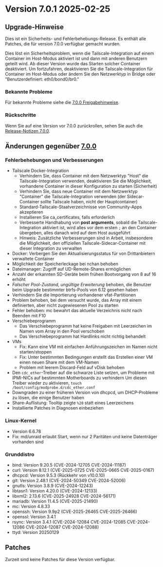 # Version 7.0.1 2025-02-25

## Upgrade-Hinweise

Dies ist ein Sicherheits- und Fehlerbehebungs-Release. Es enthält alle Patches, die für version 7.0.0 verfügbar gemacht wurden.

Dies löst ein Sicherheitsproblem, wenn die Tailscale-Integration auf einem Container im Host-Modus aktiviert ist und dann mit anderen Benutzern geteilt wird. Ab dieser Version wurde das Starten solcher Container deaktiviert. Um fortzufahren, deaktivieren Sie die Tailscale-Integration für Container im Host-Modus oder ändern Sie den Netzwerktyp in Bridge oder "Benutzerdefiniert: eth0/bond0/br0."

### Bekannte Probleme

Für bekannte Probleme siehe die [7.0.0 Freigabehinweise](7.0.0.md#known-issues).

### Rückschritte

Wenn Sie auf eine Version vor 7.0.0 zurückrollen, sehen Sie auch die [Release-Notizen 7.0.0](7.0.0.md#rolling-back).

## Änderungen gegenüber [7.0.0](7.0.0.md)

### Fehlerbehebungen und Verbesserungen

- Tailscale Docker-Integration
  - Verhindern Sie, dass Container mit dem Netzwerktyp "Host" die Tailscale-Integration verwenden, deaktivieren Sie die Möglichkeit, vorhandene Container in dieser Konfiguration zu starten (Sicherheit)
  - Verhindern Sie, dass neue Container mit dem Netzwerktyp "Container" die Tailscale-Integration verwenden (der Sidecar-Container sollte Tailscale haben, nicht der Hauptcontainer)
  - Standard-Tailscale-Staatverzeichnisse von Community-Apps akzeptieren
  - Installieren Sie ca\_certificates, falls erforderlich
  - Verbesserte Handhabung von **post arguments**, sobald die Tailscale-Integration aktiviert ist, wird alles vor dem ersten `;` an den Container übergeben, alles danach wird auf dem Host ausgeführt
  - Hinweis: Zusätzliche Verbesserungen sind in Arbeit, insbesondere die Möglichkeit, den offiziellen Tailscale-Sidecar-Container mit dieser Integration zu verwalten
- Docker: Verbergen Sie den Aktualisierungsstatus für von Drittanbietern verwaltete Container
- Möglichkeit der Speicherleckage bei nchan behoben
- Dateimanager: Zugriff auf UD-Remote-Shares ermöglichen
- Anzahl der erkannten SD-Geräte beim frühen Bootvorgang von 8 auf 16 erhöht
- *Falscher Pool-Zustand, ungültige Erweiterung* behoben, die Benutzer beim Upgrade bestimmter btrfs-Pools von 6.12 gesehen haben
- Verhindern Sie die Importierung vorhandener vfat-Partitionen
- Problem behoben, bei dem versucht wurde, das Array mit einem definierten, aber nicht zugewiesenen Pool zu starten
- Fehler behoben: mc bewahrt das aktuelle Verzeichnis nicht nach Beenden mit F10
- Verschiebeprogramm
  - Das Verschiebeprogramm hat keine Freigaben mit Leerzeichen im Namen vom Array in den Pool verschoben
  - Das Verschiebeprogramm hat Hardlinks nicht richtig behandelt
- VMs
  - Fix: Kann eine VM mit einfachen Anführungszeichen im Namen nicht starten/stoppen
  - Fix: Unter bestimmten Bedingungen erstellt das Erstellen einer VM einen neuen Share mit dem VM-Namen
  - Problem mit leerem Discard-Feld auf vDisk behoben
- Den `cdc_ether`-Treiber auf die schwarze Liste setzen, um Probleme mit IPMI-NICs auf bestimmten Motherboards zu verhindern
  Um diesen Treiber wieder zu aktivieren, `touch /boot/config/modprobe.d/cdc_ether.conf`
- Downgraden zu einer früheren Version von dhcpcd, um DHCP-Probleme zu lösen, die einige Benutzer haben
- Share-Auflistung: Tooltip zeigte `%20` statt eines Leerzeichens
- Installierte Patches in Diagnosen einbeziehen

### Linux-Kernel

- Version 6.6.78
- Fix: md/unraid erlaubt Start, wenn nur 2 Paritäten und keine Datenträger vorhanden sind

### Grunddistro

- bind: Version 9.20.5 (CVE-2024-12705 CVE-2024-11187)
- curl: Version 8.12.1 (CVE-2025-0725 CVE-2025-0665 CVE-2025-0167)
- dhcpcd: Version 9.5.3 (Rückkehr von v10.0.10)
- git: Version 2.48.1 (CVE-2024-50349 CVE-2024-52006)
- gnutls: Version 3.8.9 (CVE-2024-12243)
- libtasn1: Version 4.20.0 (CVE-2024-12133)
- libxml2: 2.13.6 (CVE-2025-24928 CVE-2024-56171)
- mariadb: Version 11.4.5 (CVE-2025-21490)
- mc: Version 4.8.33
- openssh: Version 9.9p2 (CVE-2025-26465 CVE-2025-26466)
- openssl: Version 3.4.1
- rsync: Version 3.4.1 (CVE-2024-12084 CVE-2024-12085 CVE-2024-12086 CVE-2024-12087 CVE-2024-12088)
- ttyd: Version 20250129

## Patches

Zurzeit sind keine Patches für diese Version verfügbar.
